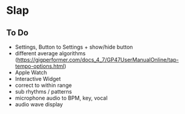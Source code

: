 # Slap

## To Do

- Settings, Button to Settings + show/hide button
- different average algorithms (https://gigperformer.com/docs_4_7/GP47UserManualOnline/tap-tempo-options.html)
- Apple Watch
- Interactive Widget
- correct to within range
- sub rhythms / patterns
- microphone audio to BPM, key, vocal
- audio wave display

